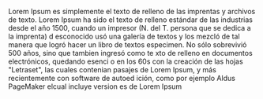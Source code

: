Lorem Ipsum es simplemente el texto de relleno de las imprentas y archivos de texto. 
Lorem Ipsum ha sido el texto de relleno estándar de las
 industrias desde el año 1500, cuando un impresor (N. del T. persona que se dedica a la imprenta) d
 esconocido usó una galería de textos y los mezcló de tal 
 manera que logró hacer un libro de textos especimen. No 
 sólo sobrevivió 500 años, sino que tambien ingresó como te
 xto de relleno en documentos electrónicos, quedando esenci
 o en los 60s con la creación de las hojas "Letraset", las cuales contenian pasajes de Lorem Ipsum, y más recientemente con software de autoed
 ición, como por ejemplo Aldus PageMaker elcual incluye version
es de Lorem Ipsum
    
